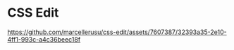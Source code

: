 # CSS Edit

https://github.com/marcellerusu/css-edit/assets/7607387/32393a35-2e10-4ff1-993c-a4c36beec18f

